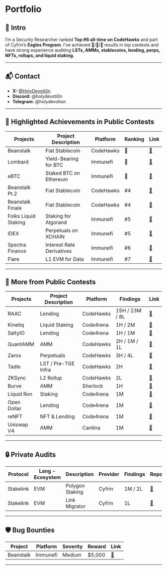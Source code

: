 # Portfolio

## 🔹 Intro
I’m a Security Researcher ranked **Top #6 all-time on CodeHawks** and part of Cyfrin’s **Eagles Program**. I’ve achieved 🥇/🥈/🥉 results in top contests and have strong experience auditing **LSTs, AMMs, stablecoins, lending, perps, NFTs, rollups, and liquid staking**.  

---

## 📬 Contact
- **X:** [@HolyDevoti0n](https://x.com/HolyDevoti0n)  
- **Discord:** @holydevoti0n  
- **Telegram:** @holydevotion  

---

## 🌟 Highlighted Achievements in Public Contests  

| Projects             | Project Description       | Platform   | Ranking | Link |
|----------------------|---------------------------|------------|---------|------|
| Beanstalk            | Fiat Stablecoin           | CodeHawks  | 🥇       | [🔗](https://codehawks.cyfrin.io/c/2024-02-Beanstalk-1/results?lt=contest&page=1&sc=reward&sj=reward&t=leaderboard) |
| Lombard              | Yield-Bearing for BTC     | Immunefi   | 🥈       | [🔗](https://immunefi.com/audit-competition/audit-comp-lombard/leaderboard/#top) |
| eBTC                 | Staked BTC on Ethereum    | Immunefi   | 🥉       | [🔗](https://immunefi.com/audit-competition/ebtc-boost/leaderboard/#top) |
| Beanstalk Pt.2       | Fiat Stablecoin           | CodeHawks  | #4      | [🔗](https://codehawks.cyfrin.io/c/2024-04-beanstalk-2/results?lt=contest&page=1&sc=reward&sj=reward&t=leaderboard) |
| Beanstalk Finale     | Fiat Stablecoin           | CodeHawks  | #4      | [🔗](https://codehawks.cyfrin.io/c/2024-05-beanstalk-the-finale/results?lt=contest&page=1&sc=reward&sj=reward&t=leaderboard) |
| Folks Liquid Staking | Staking for Algorand      | Immunefi   | #5      | [🔗](https://immunefi.com/audit-competition/folks-finance-liquid-staking-audit-competition/leaderboard/#top) |
| IDEX                 | Perpetuals on XCHAIN      | Immunefi   | #5      | [🔗](https://immunefi.com/audit-competition/boost-idex/information/?utm_source=explore_results) |
| Spectra Finance      | Interest Rate Derivatives | Immunefi   | #6      | [🔗](https://immunefi.com/audit-competition/audit-comp-spectra-finance/leaderboard/#top) |
| Flare                | L1 EVM for Data           | Immunefi   | #7      | [🔗](https://immunefi.com/audit-competition/audit-comp-flare-fassets/leaderboard/#top) |

---

## 📑 More from Public Contests  

| Projects        | Project Description | Platform   | Findings         | Link |
|-----------------|----------------------|------------|------------------|------|
| RAAC            | Lending              | CodeHawks  | 15H / 23M / 8L  | [🔗](https://codehawks.cyfrin.io/c/2025-02-raac/results?lt=contest&page=4&sc=reward&sj=reward&t=report) |
| Kinetiq         | Liquid Staking       | Code4rena  | 1H / 2M         | [🔗](https://code4rena.com/reports/2025-04-kinetiq) |
| SaltyIO         | Lending              | Code4rena  | 1H / 1M         | [🔗](https://code4rena.com/reports/2024-01-salty) |
| QuantAMM        | AMM                  | CodeHawks  | 2H / 1M / 1L    | [🔗](https://codehawks.cyfrin.io/c/2024-12-quantamm/results?lt=contest&page=1&sc=reward&sj=reward&t=report) |
| Zaros           | Perpetuals           | CodeHawks  | 3H / 4L         | [🔗](https://codehawks.cyfrin.io/c/2024-07-zaros/results?lt=contest&page=1&sc=reward&sj=reward&t=report) |
| Tadle           | LST / Pre-TGE Infra  | CodeHawks  | 2H              | [🔗](https://codehawks.cyfrin.io/c/2024-08-tadle/results?lt=contest&page=1&sc=reward&sj=reward&t=report) |
| ZKSync          | L2 Rollup            | CodeHawks  | 2L              | [🔗](https://codehawks.cyfrin.io/c/2024-10-zksync/results?lt=contest&page=1&sc=reward&sj=reward&t=report) |
| Burve           | AMM                  | Sherlock   | 1H              | [🔗](https://audits.sherlock.xyz/contests/858) |
| Liquid Ron      | Staking              | Code4rena  | 1M              | [🔗](https://code4rena.com/reports/2025-01-liquid-ron) |
| Open Dollar     | Lending              | Code4rena  | 1M              | [🔗](https://code4rena.com/reports/2023-10-opendollar#overview) |
| reNFT           | NFT & Lending        | Code4rena  | 1M              | [🔗](https://code4rena.com/reports/2024-01-renft) |
| Uniswap V4      | AMM                  | Cantina    | 1M              | [🔗](https://cantina.xyz/code/e2cf6906-ec8b-4c78-a585-74ac90615659/overview) |

---

## 🔒 Private Audits  

| Protocol   | Lang - Ecosystem | Description     | Provider | Findings  | Report |
|------------|------------------|-----------------|----------|-----------|--------|
| Stakelink  | EVM              | Polygon Staking | Cyfrin   | 1M / 2L   | [🔗](https://github.com/Cyfrin/cyfrin-audit-reports/blob/9684b1b947fdeee8df52aea720a3a3071206d4ec/reports_md/2025-05-19-cyfrin-stakedotlink-polygon-staking-v2.0.md) |
| Stakelink  | EVM              | Link Migrator   | Cyfrin   | 1L        | [🔗](https://github.com/Cyfrin/cyfrin-audit-reports/blob/9684b1b947fdeee8df52aea720a3a3071206d4ec/reports_md/2025-06-04-cyfrin-stakelink-pr152-linkmigrator-v2.0.md) |

---

## 🛡️ Bug Bounties  

| Project   | Platform  | Severity | Reward  | Link |
|-----------|-----------|----------|---------|------|
| Beanstalk | Immunefi  | Medium   | $5,000  | [🔗](https://community.bean.money/bug-reports/bic-notes/report-35860) |

---
